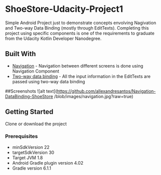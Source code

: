 # ShoeStore-Udacity-Project1
 Simple Android Project just to demonstrate concepts envolving Nagivation and Two-way Data Binding (mostly through EditTexts).
 Completing this project using specific components is one of the requirements to graduate from the Udacity Kotlin Developer Nanodegree.
 
 ## Built With
* [Navigation](https://developer.android.com/guide/navigation) - Navigation between different screens is done using Navigation Component
* [Two-way data binding](https://developer.android.com/topic/libraries/data-binding/two-way) - All the input information in the EditTexts are passed using two-way data binding

##Screenshots
![alt text](https://github.com/allexandresantos/Navigation-DataBinding-ShoeStore
/blob/images/navigation.jpg?raw=true)

## Getting Started
Clone or download the project

### Prerequisites
* minSdkVersion 22
* targetSdkVersion 30
* Target JVM 1.8
* Android Gradle plugin version 4.02
* Gradle version 6.1.1
